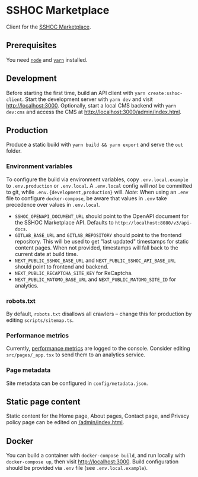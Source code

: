 # SSHOC Marketplace

Client for the [SSHOC Marketplace](https://marketplace.sshopencloud.eu).

## Prerequisites

You need [`node`](https://nodejs.org/en/download/) and
[`yarn`](https://classic.yarnpkg.com/en/docs/install) installed.

## Development

Before starting the first time, build an API client with
`yarn create:sshoc-client`. Start the development server with `yarn dev` and
visit [http://localhost:3000](http://localhost:3000). Optionally, start a local
CMS backend with `yarn dev:cms` and access the CMS at
[http://localhost:3000/admin/index.html](http://localhost:3000/admin/index.html).

## Production

Produce a static build with `yarn build && yarn export` and serve the `out`
folder.

### Environment variables

To configure the build via environment variables, copy `.env.local.example` to
`.env.production` or `.env.local`. A `.env.local` config will _not_ be committed
to git, while `.env.{development,production}` will. _Note:_ When using an `.env`
file to configure `docker-compose`, be aware that values in `.env` take
precedence over values in `.env.local`.

- `SSHOC_OPENAPI_DOCUMENT_URL` should point to the OpenAPI document for the
  SSHOC Marketplace API. Defaults to `http://localhost:8080/v3/api-docs`.
- `GITLAB_BASE_URL` and `GITLAB_REPOSITORY` should point to the frontend
  repository. This will be used to get "last updated" timestamps for static
  content pages. When not provided, timestamps will fall back to the current
  date at build time.
- `NEXT_PUBLIC_SSHOC_BASE_URL` and `NEXT_PUBLIC_SSHOC_API_BASE_URL` should point
  to frontend and backend.
- `NEXT_PUBLIC_RECAPTCHA_SITE_KEY` for ReCaptcha.
- `NEXT_PUBLIC_MATOMO_BASE_URL` and `NEXT_PUBLIC_MATOMO_SITE_ID` for analytics.

### robots.txt

By default, `robots.txt` disallows all crawlers – change this for production by
editing `scripts/sitemap.ts`.

### Performance metrics

Currently,
[performance metrics](https://nextjs.org/docs/advanced-features/measuring-performance)
are logged to the console. Consider editing `src/pages/_app.tsx` to send them to
an analytics service.

### Page metadata

Site metadata can be configured in `config/metadata.json`.

## Static page content

Static content for the Home page, About pages, Contact page, and Privacy policy
page can be edited on
[/admin/index.html](http://localhost:3000/admin/index.html).

## Docker

You can build a container with `docker-compose build`, and run locally with
`docker-compose up`, then visit [http://localhost:3000](http://localhost:3000).
Build configuration should be provided via `.env` file (see
`.env.local.example`).
